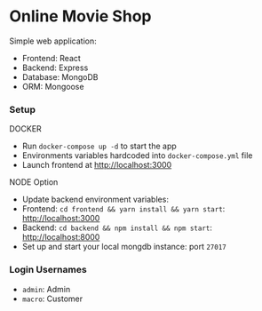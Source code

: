 # Online Movie Shop

Simple web application:

- Frontend: React
- Backend: Express
- Database: MongoDB
- ORM: Mongoose

### Setup

DOCKER

- Run `docker-compose up -d` to start the app
- Environments variables hardcoded into `docker-compose.yml` file
- Launch frontend at [http://localhost:3000](http://localhost:3000)

NODE Option

- Update backend environment variables:
- Frontend: `cd frontend && yarn install && yarn start`: [http://localhost:3000](http://localhost:3000)
- Backend: `cd backend && npm install && npm start`: [http://localhost:8000](http://localhost:8000)
- Set up and start your local mongdb instance: port `27017`

### Login Usernames

- `admin`: Admin
- `macro`: Customer
